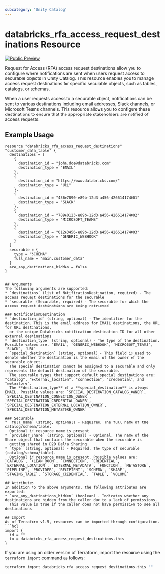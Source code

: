 ```yaml
---
subcategory: "Unity Catalog"
---
```

# databricks_rfa_access_request_destinations Resource
[![Public Preview](https://img.shields.io/badge/Release_Stage-Public_Preview-yellowgreen)](https://docs.databricks.com/aws/en/release-notes/release-types)

Request for Access (RFA) access request destinations allow you to configure where notifications are sent when users request access to securable objects in Unity Catalog. This resource enables you to manage access request destinations for specific securable objects, such as tables, catalogs, or schemas.

When a user requests access to a securable object, notifications can be sent to various destinations including email addresses, Slack channels, or Microsoft Teams channels. This resource allows you to configure these destinations to ensure that the appropriate stakeholders are notified of access requests.


## Example Usage
```hcl
resource "databricks_rfa_access_request_destinations" "customer_data_table" {
  destinations = [
    {
      destination_id = "john.doe@databricks.com"
      destination_type = "EMAIL"
    },
    {
      destination_id = "https://www.databricks.com/"
      destination_type = "URL"
    },
    {
      destination_id = "456e7890-e89b-12d3-a456-426614174001"
      destination_type = "SLACK"
    },
    {
      destination_id = "789e0123-e89b-12d3-a456-426614174002"
      destination_type = "MICROSOFT_TEAMS"
    },
    {
      destination_id = "012e3456-e89b-12d3-a456-426614174003"
      destination_type = "GENERIC_WEBHOOK"
    }
  ] 
  securable = {
    type = "SCHEMA"
    full_name = "main.customer_data"
  }
  are_any_destinations_hidden = false
}


## Arguments
The following arguments are supported:
* `destinations` (list of NotificationDestination, required) - The access request destinations for the securable
* `securable` (Securable, required) - The securable for which the access request destinations are being retrieved

### NotificationDestination
* `destination_id` (string, optional) - The identifier for the destination. This is the email address for EMAIL destinations, the URL for URL destinations,
  or the unique Databricks notification destination ID for all other external destinations
* `destination_type` (string, optional) - The type of the destination. Possible values are: `EMAIL`, `GENERIC_WEBHOOK`, `MICROSOFT_TEAMS`, `SLACK`, `URL`
* `special_destination` (string, optional) - This field is used to denote whether the destination is the email of the owner of the securable object.
  The special destination cannot be assigned to a securable and only represents the default destination of the securable.
  The securable types that support default special destinations are: "catalog", "external_location", "connection", "credential", and "metastore".
  The **destination_type** of a **special_destination** is always EMAIL. Possible values are: `SPECIAL_DESTINATION_CATALOG_OWNER`, `SPECIAL_DESTINATION_CONNECTION_OWNER`, `SPECIAL_DESTINATION_CREDENTIAL_OWNER`, `SPECIAL_DESTINATION_EXTERNAL_LOCATION_OWNER`, `SPECIAL_DESTINATION_METASTORE_OWNER`

### Securable
* `full_name` (string, optional) - Required. The full name of the catalog/schema/table.
  Optional if resource_name is present
* `provider_share` (string, optional) - Optional. The name of the Share object that contains the securable when the securable is
  getting shared in D2D Delta Sharing
* `type` (string, optional) - Required. The type of securable (catalog/schema/table).
  Optional if resource_name is present. Possible values are: `CATALOG`, `CLEAN_ROOM`, `CONNECTION`, `CREDENTIAL`, `EXTERNAL_LOCATION`, `EXTERNAL_METADATA`, `FUNCTION`, `METASTORE`, `PIPELINE`, `PROVIDER`, `RECIPIENT`, `SCHEMA`, `SHARE`, `STAGING_TABLE`, `STORAGE_CREDENTIAL`, `TABLE`, `VOLUME`

## Attributes
In addition to the above arguments, the following attributes are exported:
* `are_any_destinations_hidden` (boolean) - Indicates whether any destinations are hidden from the caller due to a lack of permissions.
  This value is true if the caller does not have permission to see all destinations

## Import
As of Terraform v1.5, resources can be imported through configuration.
```hcl
import {
  id = ""
  to = databricks_rfa_access_request_destinations.this
}
```

If you are using an older version of Terraform, import the resource using the `terraform import` command as follows:
```sh
terraform import databricks_rfa_access_request_destinations.this ""
```